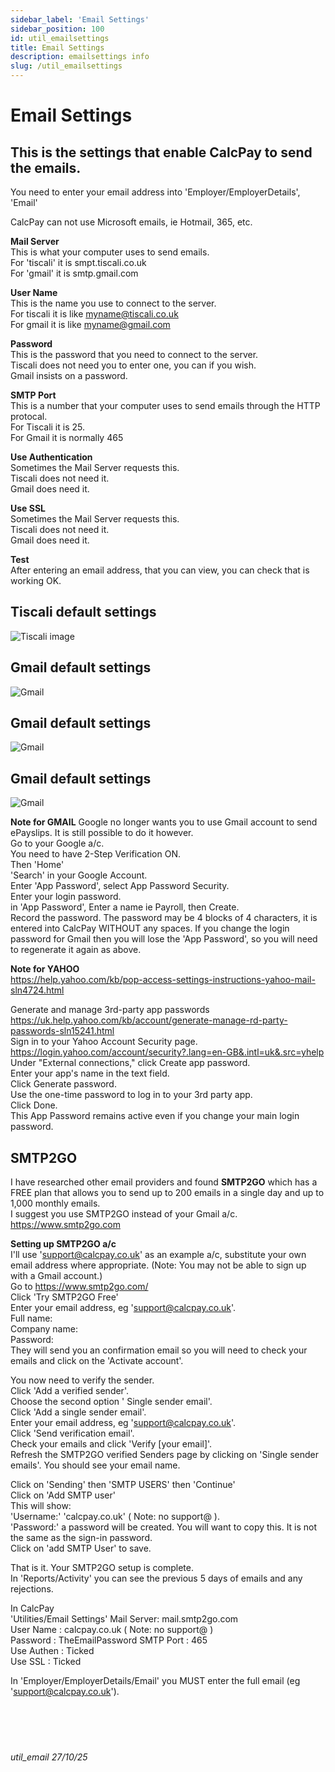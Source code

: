 ```yaml
---
sidebar_label: 'Email Settings'
sidebar_position: 100
id: util_emailsettings
title: Email Settings
description: emailsettings info
slug: /util_emailsettings
---
```


# Email Settings

## This is the settings that enable CalcPay to send the emails.

You need to enter your email address into 'Employer/EmployerDetails', 'Email'

CalcPay can not use Microsoft emails, ie Hotmail, 365, etc.

**Mail Server**  
This is what your computer uses to send emails.  
For 'tiscali' it is smpt.tiscali.co.uk  
For 'gmail' it is smtp.gmail.com  

**User Name**  
This is the name you use to connect to the server.  
For tiscali it is like myname@tiscali.co.uk  
For gmail it is like myname@gmail.com

**Password**  
This is the password that you need to connect to the server.  
Tiscali does not need you to enter one, you can if you wish.  
Gmail insists on a password.

**SMTP Port**  
This is a number that your computer uses to send emails through the HTTP protocal.  
For Tiscali it is 25.  
For Gmail it is normally 465

**Use Authentication**  
Sometimes the Mail Server requests this.  
Tiscali does not need it.  
Gmail does need it.

**Use SSL**  
Sometimes the Mail Server requests this.  
Tiscali does not need it.  
Gmail does need it.

**Test**  
After entering  an email address, that you can view, you can check that is working OK.

## Tiscali default settings
![Tiscali image](/img/emailtiscali.jpg)


## Gmail default settings 
![Gmail](/img/emailgmail.jpg)

## Gmail default settings 
![Gmail](/img/emailgmail.jpg)

## Gmail default settings 
![Gmail](/img/emailgmail.jpg)

**Note for GMAIL**
Google no longer wants you to use Gmail account to send ePayslips. It is still possible to do it however.  
Go to your Google a/c.  
You need to have 2-Step Verification ON.  
Then 'Home'  
'Search' in your Google Account.  
Enter 'App Password', select App Password Security.  
Enter your login password.  
in 'App Password', Enter a name ie Payroll, then Create.  
Record the password. The password may be 4 blocks of 4 characters, it is entered into CalcPay WITHOUT any spaces.
If you change the login password for Gmail then you will lose the 'App Password', so you will need to regenerate it again as above.

**Note for YAHOO**  
https://help.yahoo.com/kb/pop-access-settings-instructions-yahoo-mail-sln4724.html

Generate and manage 3rd-party app passwords
https://uk.help.yahoo.com/kb/account/generate-manage-rd-party-passwords-sln15241.html  
Sign in to your Yahoo Account Security page. https://login.yahoo.com/account/security?.lang=en-GB&.intl=uk&.src=yhelp  
Under "External connections," click Create app password.  
Enter your app's name in the text field.  
Click Generate password.  
Use the one-time password to log in to your 3rd party app.  
Click Done.  
This App Password remains active even if you change your main login password.




## SMTP2GO  
I have researched other email providers and found **SMTP2GO** which has a FREE plan that allows you to send up to 200 emails in a single day and up to 1,000 monthly emails.  
I suggest you use SMTP2GO instead of your Gmail a/c.
https://www.smtp2go.com  

**Setting up SMTP2GO a/c**  
I'll use 'support@calcpay.co.uk' as an example a/c, substitute your own email address where appropriate. (Note: You may not be able to sign up with a Gmail account.)  
Go to https://www.smtp2go.com/   
Click 'Try SMTP2GO Free'  
Enter your email address, eg 'support@calcpay.co.uk'.  
Full name:  
Company name:  
Password:  
They will send you an confirmation email so you will need to check your emails and click on the 'Activate account'.

You now need to verify the sender.  
Click 'Add a verified sender'.  
Choose the second option ' Single sender email'.  
Click 'Add a single sender email'.  
Enter your email address, eg 'support@calcpay.co.uk'.  
Click 'Send verification email'.  
Check your emails and click 'Verify [your email]'.  
Refresh the SMTP2GO verified Senders page by clicking on 'Single sender emails'. You should see your email name.

Click on 'Sending' then 'SMTP USERS' then 'Continue'  
Click on 'Add SMTP user'  
This will show:  
'Username:' 'calcpay.co.uk' ( Note: no support@ ).  
'Password:' a password will be created. You will want to copy this. It is not the same as the sign-in password.  
Click on 'add SMTP User' to save.

That is it. Your SMTP2GO setup is complete.  
In 'Reports/Activity' you can see the previous 5 days of emails and any rejections.



In CalcPay  
'Utilities/Email Settings' 
Mail Server: mail.smtp2go.com  
User Name  : calcpay.co.uk   ( Note: no support@ )  
Password   : TheEmailPassword 
SMTP Port  : 465  
Use Authen : Ticked  
Use SSL    : Ticked  

In 'Employer/EmployerDetails/Email' you MUST enter the full email (eg 'support@calcpay.co.uk').
<br/>
<br/>
<br/>
<br/>
<br/>
###### util_email 27/10/25